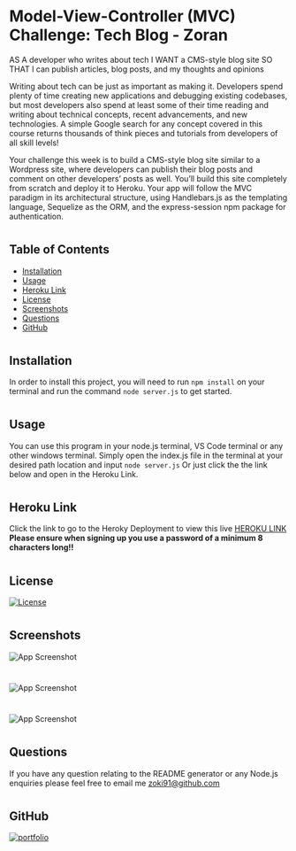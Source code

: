 
# Model-View-Controller (MVC) Challenge: Tech Blog - Zoran
AS A developer who writes about tech
I WANT a CMS-style blog site
SO THAT I can publish articles, blog posts, and my thoughts and opinions

Writing about tech can be just as important as making it. Developers spend plenty of time creating new applications and debugging existing codebases, but most developers also spend at least some of their time reading and writing about technical concepts, recent advancements, and new technologies. A simple Google search for any concept covered in this course returns thousands of think pieces and tutorials from developers of all skill levels!

Your challenge this week is to build a CMS-style blog site similar to a Wordpress site, where developers can publish their blog posts and comment on other developers’ posts as well. You’ll build this site completely from scratch and deploy it to Heroku. Your app will follow the MVC paradigm in its architectural structure, using Handlebars.js as the templating language, Sequelize as the ORM, and the express-session npm package for authentication.
 #


## Table of Contents
- [Installation](#installation)
- [Usage](#usage)
- [Heroku Link](#heroku-link)
- [License](#license)
- [Screenshots](#screenshots)
- [Questions](#questions)
- [GitHub](#github)

#
## Installation
In order to install this project, you will need to run `npm install` on your terminal and run the command `node server.js` to get started.
#
## Usage
You can use this program in your node.js terminal, VS Code terminal or any other windows terminal. Simply open the index.js file in the terminal at your desired path location and input `node server.js` Or just click the the link below and open in the Heroku Link.
#
## Heroku Link
Click the link to go to the Heroky Deployment to view this live [HEROKU LINK](https://app-mvc-tech-blog.herokuapp.com/)
**Please ensure when signing up you use a password of a minimum 8 characters long!!**
#
## License
[![License](https://img.shields.io/apm/l/vim-mode)](https://choosealicense.com/licenses/mit/)
#
## Screenshots

![App Screenshot](https://i.postimg.cc/KjJFDY6c/localhost-3001.png)
#
![App Screenshot](https://i.postimg.cc/L5H2PP00/localhost-3001-dashboard-create.png)
#
![App Screenshot](https://i.postimg.cc/vBwQQk7y/localhost-3001-dashboard-edit-2.png)
#

## Questions
If you have any question relating to the README generator or any Node.js enquiries please feel free to email me zoki91@github.com
#
## GitHub
[![portfolio](https://img.shields.io/badge/my_portfolio-000?style=for-the-badge&logo=ko-fi&logoColor=white)](https://github.com/Zoki91)
#
